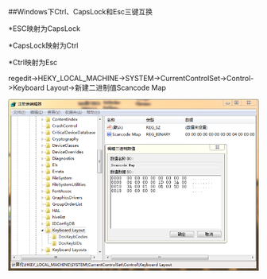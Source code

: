 ##Windows下Ctrl、CapsLock和Esc三键互换


*ESC映射为CapsLock

*CapsLock映射为Ctrl

*Ctrl映射为Esc

regedit->HEKY_LOCAL_MACHINE->SYSTEM->CurrentControlSet->Control->Keyboard Layout->新建二进制值Scancode Map

![Alt text](./public/remap.png)